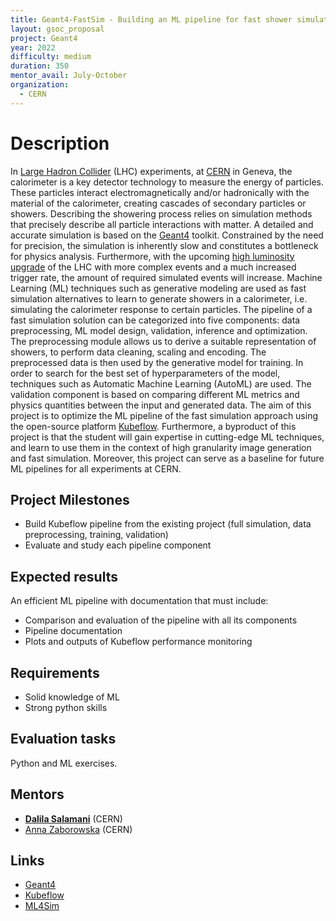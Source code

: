 ```yaml
---
title: Geant4-FastSim - Building an ML pipeline for fast shower simulation
layout: gsoc_proposal
project: Geant4
year: 2022
difficulty: medium
duration: 350
mentor_avail: July-October
organization:
  - CERN
---
```


# Description

In [Large Hadron Collider](https://home.cern/science/accelerators/large-hadron-collider) (LHC) experiments, at [CERN](https://home.cern/) in Geneva, the calorimeter is a key detector technology to measure the energy of particles. These particles interact electromagnetically and/or hadronically with the material of the calorimeter, creating cascades of secondary particles or showers. Describing the showering process relies on simulation methods that precisely describe all particle interactions with matter. A detailed and accurate simulation is based on the [Geant4](https://geant4.web.cern.ch/) toolkit. Constrained by the need for precision, the simulation is inherently slow and constitutes a bottleneck for physics analysis. Furthermore, with the upcoming [high luminosity upgrade](https://hilumilhc.web.cern.ch/) of the LHC with more complex events and a much increased trigger rate, the amount of required simulated events will increase. 
Machine Learning (ML) techniques such as generative modeling are used as fast simulation alternatives to learn to generate showers in a calorimeter, i.e. simulating the calorimeter response to certain particles. The pipeline of a fast simulation solution can be categorized into five components: data preprocessing, ML model design, validation, inference and optimization. The preprocessing module allows us to derive a suitable representation of showers, to perform data cleaning, scaling and encoding. The preprocessed data is then used by the generative model for training. In order to search for the best set of hyperparameters of the model, techniques such as Automatic Machine Learning (AutoML) are used. The validation component is based on comparing different ML metrics and physics quantities between the input and generated data. 
The aim of this project is to optimize the ML pipeline of the fast simulation approach using the open-source platform [Kubeflow](https://github.com/kubeflow/kubeflow). Furthermore, a byproduct of this project is that the student will gain expertise in cutting-edge ML techniques, and learn to use them in the context of high granularity image generation and fast simulation. Moreover, this project can serve as a baseline for future ML pipelines for all experiments at CERN. 


## Project Milestones

* Build Kubeflow pipeline from the existing project (full simulation, data preprocessing, training, validation)
* Evaluate and study each pipeline component 

## Expected results

An efficient ML pipeline with documentation that must include:

* Comparison and evaluation of the pipeline with all its components
* Pipeline documentation 
* Plots and outputs of Kubeflow performance monitoring

## Requirements

* Solid knowledge of ML
* Strong python skills

## Evaluation tasks

Python and ML exercises.

## Mentors

* **[Dalila Salamani](mailto:dalila.salamani@cern.ch)** (CERN)
* [Anna Zaborowska](mailto:anna.zaborowska@cern.ch) (CERN)


## Links

* [Geant4](https://geant4.web.cern.ch) 
* [Kubeflow](https://github.com/kubeflow/kubeflow) 
* [ML4Sim](https://indico.cern.ch/category/13860/)
